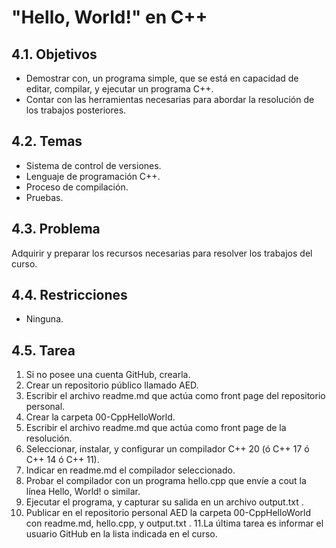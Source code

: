 # "Hello, World!" en C++

## 4.1. Objetivos

* Demostrar con, un programa simple, que se está en capacidad de editar, compilar, y ejecutar un programa C++.
* Contar con las herramientas necesarias para abordar la resolución de los trabajos posteriores.

## 4.2. Temas

* Sistema de control de versiones.
* Lenguaje de programación C++.
* Proceso de compilación.
* Pruebas.

## 4.3. Problema

Adquirir y preparar los recursos necesarias para resolver los trabajos del curso.

## 4.4. Restricciones

* Ninguna.

## 4.5. Tarea

1. Si no posee una cuenta GitHub, crearla.
2. Crear un repositorio público llamado AED.
3. Escribir el archivo readme.md que actúa como front page del repositorio personal.
4. Crear la carpeta 00-CppHelloWorld.
5. Escribir el archivo readme.md que actúa como front page de la resolución.
6. Seleccionar, instalar, y configurar un compilador C++ 20 (ó C++ 17 ó C++ 14 ó C++ 11).
7. Indicar en readme.md el compilador seleccionado.
8. Probar el compilador con un programa hello.cpp que envíe a cout la línea Hello, World! o similar.
9. Ejecutar el programa, y capturar su salida en un archivo output.txt .
10. Publicar en el repositorio personal AED la carpeta 00-CppHelloWorld con readme.md, hello.cpp, y output.txt .
11.La última tarea es informar el usuario GitHub en la lista indicada en el curso.
